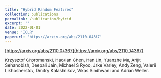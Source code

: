 ```yaml
---
title: "Hybrid Random Features"
collection: publications
permalink: /publication/hybrid
excerpt: ''
date: 2022-01-01
venue: 'ICLR'
paperurl: 'https://arxiv.org/abs/2110.04367'
---
```


[https://arxiv.org/abs/2110.04367](https://arxiv.org/abs/2110.04367)

Krzysztof Choromanski, Haoxian Chen, Han Lin, Yuanzhe Ma, Arijit Sehanobish, Deepali Jain, Michael S Ryoo, Jake Varley, Andy Zeng, Valerii Likhosherstov, Dmitry Kalashnikov, Vikas Sindhwani and Adrian Weller.
